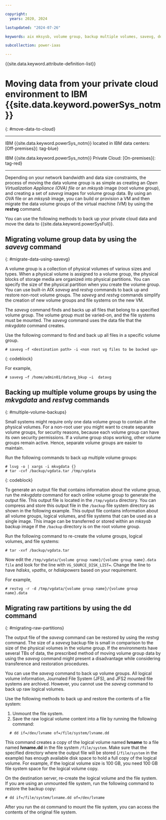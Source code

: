```yaml
---

copyright:
  years: 2020, 2024

lastupdated: "2024-07-26"

keywords: aix mksysb, volume group, backup multiple volumes, savevg, dd command

subcollection: power-iaas

---
```


{{site.data.keyword.attribute-definition-list}}

# Moving data from your private cloud environment to IBM {{site.data.keyword.powerSys_notm}}
{: #move-data-to-cloud}

---

IBM {{site.data.keyword.powerSys_notm}} located in IBM data centers: [Off-premises]{: tag-blue}

IBM {{site.data.keyword.powerSys_notm}} Private Cloud: [On-premises]{: tag-red}

---

Depending on your network bandwidth and data size constraints, the process of moving the data volume group is as simple as creating an *Open Virtualization Appliance (OVA) file* or an *mksysb* image (root volume group), and creating a set of *savevg* images for volume group data. By using an *OVA* file or an *mksysb* image, you can build or provision a VM and then migrate the data volume groups of the virtual machine (VM) by using the **restvg** command.

You can use the following methods to back up your private cloud data and move the data to {{site.data.keyword.powerSysFull}}.

## Migrating volume group data by using the *savevg* command
{: #migrate-data-using-savevg}

A volume group is a collection of physical volumes of various sizes and types. When a physical volume is assigned to a volume group, the physical blocks of storage media are organized into physical partitions. You can specify the size of the physical partition when you create the volume group. You can use built-in AIX *savevg* and *restvg* commands to back up and restore non-root volume groups. The *savevg* and *restvg* commands simplify the creation of new volume groups and file systems on the new VM.

The *savevg* command finds and backs up all files that belong to a specified volume group. The volume group must be varied-on, and the file systems must be mounted. The *savevg* command uses the data file that the *mkvgdata* command creates.

Use the following command to find and back up all files in a specific volume group.

```text
# savevg –f <destination path> -i <non root vg files to be backed up>
```
{: codeblock}

For example,

```text
# savevg –f /home/admin01/datavg_bkup –i  datavg
```

## Backing up multiple volume groups by using the *mkvgdata* and *restvg* commands
{: #multiple-volume-backups}

Small systems might require only one data volume group to contain all the physical volumes. For a non-root user you might want to create separate volume groups, for security reasons, because each volume group can have its own security permissions. If a volume group stops working, other volume groups remain active. Hence, separate volume groups are easier to maintain.

Run the following commands to back up multiple volume groups:

```text
# lsvg -o | xargs -i mkvgdata {}
# tar -cvf /backup/vgdata.tar /tmp/vgdata
```
{: codeblock}

To generate an output file that contains information about the volume group, run the *mkvgdata* command for each online volume group to generate the output file. This output file is located in the `/tmp/vgdata` directory. You can compress and store this output file in the `/backup` file system directory as shown in the following example. This output file contains information about all volume groups, logical volumes, and file systems that can be used as a single image. This image can be transferred or stored within an *mksysb* backup image if the `/backup` directory is on the root volume group.

Run the following command to re-create the volume groups, logical volumes, and file systems:

```text
# tar -xvf /backup/vgdata.tar
```

Now edit the `/tmp/vgdata/{volume group name}/{volume group name}.data file` and look for the line with `VG_SOURCE_DISK_LIST=`. Change the line to have *hdisks*, *vpaths*, or *hdiskpowers* based on your requirement.

For example,

```text
# restvg -r -d /tmp/vgdata/{volume group name}/{volume group name}.data
```

## Migrating raw partitions by using the dd command
{: #migrating-raw-partitions}

The output file of the *savevg* command can be restored by using the *restvg* command. The size of a *savevg* backup file is small in comparison to the size of the physical volumes in the volume group. If the environments have several TBs of data, the prescribed method of moving volume group data by using the *savevg* command might present a disadvantage while considering transference and restoration procedures.

You can use the *savevg* command to back up volume groups. All logical volume information, Journaled File System (JFS), and JFS2 mounted file systems are archived. However, you cannot use the *savevg* command to back up raw logical volumes.

Use the following methods to back up and restore the contents of a file system:

1. Unmount the file system.
2. Save the raw logical volume content into a file by running the following command:

```code
  # dd if=/dev/lvname of=/file/system/lvname.dd
```


This command creates a copy of the logical volume named **lvname** to a file named **lvname.dd** in the file system `/file/system`. Make sure that the specified directory where the output file will be stored (`/file/system` in the example) has enough available disk space to hold a full copy of the logical volume. For example, if the logical volume size is 100 GB, you need 100 GB file system space for the logical volume copy.

On the destination server, re-create the logical volume and the file system. If you are using an unmounted file system, run the following command to restore the backup copy:

```code
# dd if=/file/system/lvname.dd of=/dev/lvname
```

After you run the `dd` command to mount the file system, you can access the contents of the original file system.
